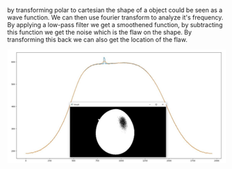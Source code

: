 by transforming polar to cartesian the shape of a object could be seen as a wave function.
We can then use fourier transform to analyze it's frequency.
By applying a low-pass filter we get a smoothened function, by subtracting this function we get the noise which is the flaw on the shape.
By transforming this back we can also get the location of the flaw.

![](https://raw.githubusercontent.com/JiayouQin/Python-projects/Demo/pictures/FFTshapeAnalysis.bmp)
